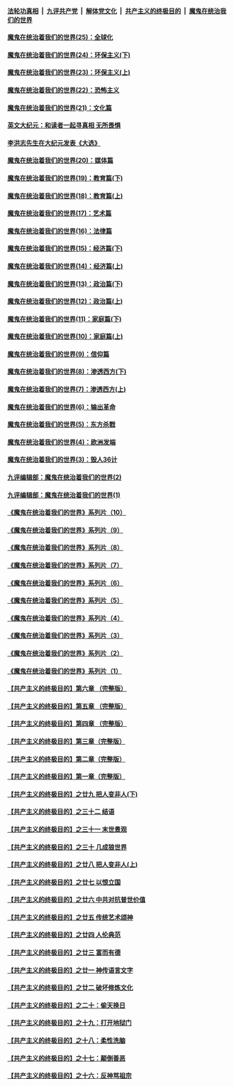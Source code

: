 ####  [法轮功真相](../../../../basic/blob/master/README.md?t=02051231) &nbsp;|&nbsp; [九评共产党](../../../../9ping.md/blob/master/README.md?t=02051231) &nbsp;|&nbsp; [解体党文化](../../../../jtdwh.md/blob/master/README.md?t=02051231)  &nbsp;|&nbsp; [共产主义的终极目的](../../../../gczydzjmd.md/blob/master/README.md?t=02051231) &nbsp;|&nbsp; [魔鬼在统治我们的世界](../../../../mgztzwmdsj.md/blob/master/README.md?t=02051231) 

#### [魔鬼在统治着我们的世界(25)：全球化](../pages/nsc422/n10788205.md?t=02051231) 

#### [魔鬼在统治着我们的世界(24)：环保主义(下)](../pages/nsc422/n10695307.md?t=02051231) 

#### [魔鬼在统治着我们的世界(23)：环保主义(上)](../pages/nsc422/n10688613.md?t=02051231) 

#### [魔鬼在统治着我们的世界(22)：恐怖主义](../pages/nsc422/n10614727.md?t=02051231) 

#### [魔鬼在统治着我们的世界(21)：文化篇](../pages/nsc422/n10597706.md?t=02051231) 

#### [英文大纪元：和读者一起寻真相 无所畏惧](../pages/nsc422/n12542027.md?t=02051231) 

#### [李洪志先生在大纪元发表《大选》](../pages/nsc422/n12534746.md?t=02051231) 

#### [魔鬼在统治着我们的世界(20)：媒体篇](../pages/nsc422/n10586579.md?t=02051231) 

#### [魔鬼在统治着我们的世界(19)：教育篇(下)](../pages/nsc422/n10564808.md?t=02051231) 

#### [魔鬼在统治着我们的世界(18)：教育篇(上)](../pages/nsc422/n10526970.md?t=02051231) 

#### [魔鬼在统治着我们的世界(17)：艺术篇](../pages/nsc422/n10499093.md?t=02051231) 

#### [魔鬼在统治着我们的世界(16)：法律篇](../pages/nsc422/n10485969.md?t=02051231) 

#### [魔鬼在统治着我们的世界(15)：经济篇(下)](../pages/nsc422/n10469975.md?t=02051231) 

#### [魔鬼在统治着我们的世界(14)：经济篇(上)](../pages/nsc422/n10457370.md?t=02051231) 

#### [魔鬼在统治着我们的世界(13)：政治篇(下)](../pages/nsc422/n10448270.md?t=02051231) 

#### [魔鬼在统治着我们的世界(12)：政治篇(上)](../pages/nsc422/n10444576.md?t=02051231) 

#### [魔鬼在统治着我们的世界(11)：家庭篇(下)](../pages/nsc422/n10440961.md?t=02051231) 

#### [魔鬼在统治着我们的世界(10)：家庭篇(上)](../pages/nsc422/n10435448.md?t=02051231) 

#### [魔鬼在统治着我们的世界(9)：信仰篇](../pages/nsc422/n10432159.md?t=02051231) 

#### [魔鬼在统治着我们的世界(8)：渗透西方(下)](../pages/nsc422/n10429603.md?t=02051231) 

#### [魔鬼在统治着我们的世界(7)：渗透西方(上)](../pages/nsc422/n10426013.md?t=02051231) 

#### [魔鬼在统治着我们的世界(6)：输出革命](../pages/nsc422/n10421536.md?t=02051231) 

#### [魔鬼在统治着我们的世界(5)：东方杀戮](../pages/nsc422/n10417707.md?t=02051231) 

#### [魔鬼在统治着我们的世界(4)：欧洲发端](../pages/nsc422/n10414890.md?t=02051231) 

#### [魔鬼在统治着我们的世界(3)：毁人36计](../pages/nsc422/n10411583.md?t=02051231) 

#### [九评编辑部：魔鬼在统治着我们的世界(2)](../pages/nsc422/n10410036.md?t=02051231) 

#### [九评编辑部：魔鬼在统治着我们的世界(1)](../pages/nsc422/n10406825.md?t=02051231) 

#### [《魔鬼在统治着我们的世界》系列片（10）](../pages/nsc422/n12292670.md?t=02051231) 

#### [《魔鬼在统治着我们的世界》系列片（9）](../pages/nsc422/n12290859.md?t=02051231) 

#### [《魔鬼在统治着我们的世界》系列片（8）](../pages/nsc422/n12287445.md?t=02051231) 

#### [《魔鬼在统治着我们的世界》系列片（7）](../pages/nsc422/n12283425.md?t=02051231) 

#### [《魔鬼在统治着我们的世界》系列片（6）](../pages/nsc422/n12282314.md?t=02051231) 

#### [《魔鬼在统治着我们的世界》系列片（5）](../pages/nsc422/n12281419.md?t=02051231) 

#### [《魔鬼在统治着我们的世界》系列片（4）](../pages/nsc422/n12274024.md?t=02051231) 

#### [《魔鬼在统治着我们的世界》系列片（3）](../pages/nsc422/n12271322.md?t=02051231) 

#### [《魔鬼在统治着我们的世界》系列片（2）](../pages/nsc422/n12269049.md?t=02051231) 

#### [《魔鬼在统治着我们的世界》系列片（1）](../pages/nsc422/n12267575.md?t=02051231) 

#### [【共产主义的终极目的】第六章 （完整版）](../pages/nsc422/n11428913.md?t=02051231) 

#### [【共产主义的终极目的】第五章 （完整版）](../pages/nsc422/n11428912.md?t=02051231) 

#### [【共产主义的终极目的】第四章 （完整版）](../pages/nsc422/n11428907.md?t=02051231) 

#### [【共产主义的终极目的】第三章（完整版）](../pages/nsc422/n11428848.md?t=02051231) 

#### [【共产主义的终极目的】第二章（完整版）](../pages/nsc422/n11428831.md?t=02051231) 

#### [【共产主义的终极目的】第一章（完整版）](../pages/nsc422/n11417651.md?t=02051231) 

#### [【共产主义的终极目的】之廿九 把人变非人(下)](../pages/nsc422/n11344140.md?t=02051231) 

#### [【共产主义的终极目的】之三十二 结语](../pages/nsc422/n11360535.md?t=02051231) 

#### [【共产主义的终极目的】之三十一 末世景观](../pages/nsc422/n11351129.md?t=02051231) 

#### [【共产主义的终极目的】之三十 几成狼世界](../pages/nsc422/n11348280.md?t=02051231) 

#### [【共产主义的终极目的】之廿八 把人变非人(上)](../pages/nsc422/n11340492.md?t=02051231) 

#### [【共产主义的终极目的】之廿七 以恨立国](../pages/nsc422/n11336944.md?t=02051231) 

#### [【共产主义的终极目的】之廿六 中共对抗普世价值](../pages/nsc422/n11324785.md?t=02051231) 

#### [【共产主义的终极目的】之廿五 传统艺术颂神](../pages/nsc422/n11296396.md?t=02051231) 

#### [【共产主义的终极目的】之廿四 人伦典范](../pages/nsc422/n11296397.md?t=02051231) 

#### [【共产主义的终极目的】之廿三 富而有德](../pages/nsc422/n11283598.md?t=02051231) 

#### [【共产主义的终极目的】之廿一 神传语言文字](../pages/nsc422/n11263265.md?t=02051231) 

#### [【共产主义的终极目的】之廿二 破坏修炼文化](../pages/nsc422/n11245728.md?t=02051231) 

#### [【共产主义的终极目的】之二十：偷天换日](../pages/nsc422/n11238846.md?t=02051231) 

#### [【共产主义的终极目的】之十九：打开地狱门](../pages/nsc422/n11206376.md?t=02051231) 

#### [【共产主义的终极目的】之十八：柔性洗脑](../pages/nsc422/n11199994.md?t=02051231) 

#### [【共产主义的终极目的】之十七：颠倒善恶](../pages/nsc422/n11179782.md?t=02051231) 

#### [【共产主义的终极目的】之十六：反神骂祖宗](../pages/nsc422/n11166798.md?t=02051231) 

